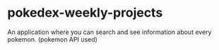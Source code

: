 # pokedex-weekly-projects
An application where you can search and see information about every pokemon. (pokemon API used)
